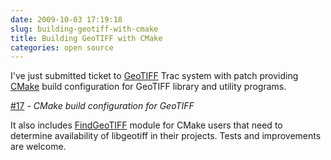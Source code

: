```yaml
---
date: 2009-10-03 17:19:18
slug: building-geotiff-with-cmake
title: Building GeoTIFF with CMake
categories: open source
---
```


I've just submitted ticket to [GeoTIFF](http://trac.osgeo.org/geotiff/) Trac system with patch providing [CMake](http://www.cmake.org) build configuration for GeoTIFF library and utility programs.





[#17](http://trac.osgeo.org/geotiff/ticket/17) - _CMake build configuration for GeoTIFF_





It also includes [FindGeoTIFF](http://github.com/mloskot/workshop/tree/master/cmake/modules/) module for CMake users that need to determine availability of libgeotiff in their projects. Tests and improvements are welcome.



